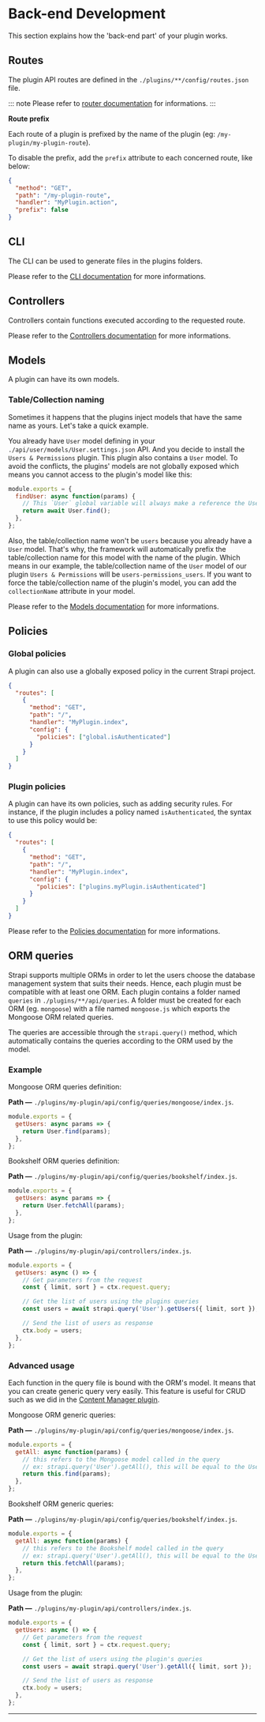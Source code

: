 # Back-end Development

This section explains how the 'back-end part' of your plugin works.

## Routes

The plugin API routes are defined in the `./plugins/**/config/routes.json` file.

::: note
Please refer to [router documentation](../guides/routing.md) for informations.
:::

**Route prefix**

Each route of a plugin is prefixed by the name of the plugin (eg: `/my-plugin/my-plugin-route`).

To disable the prefix, add the `prefix` attribute to each concerned route, like below:

```json
{
  "method": "GET",
  "path": "/my-plugin-route",
  "handler": "MyPlugin.action",
  "prefix": false
}
```

## CLI

The CLI can be used to generate files in the plugins folders.

Please refer to the [CLI documentation](../cli/CLI.md) for more informations.

## Controllers

Controllers contain functions executed according to the requested route.

Please refer to the [Controllers documentation](../guides/controllers.md) for more informations.

## Models

A plugin can have its own models.

### Table/Collection naming

Sometimes it happens that the plugins inject models that have the same name as yours. Let's take a quick example.

You already have `User` model defining in your `./api/user/models/User.settings.json` API. And you decide to install the `Users & Permissions` plugin. This plugin also contains a `User` model. To avoid the conflicts, the plugins' models are not globally exposed which means you cannot access to the plugin's model like this:

```js
module.exports = {
  findUser: async function(params) {
    // This `User` global variable will always make a reference the User model defining in your `./api/xxx/models/User.settings.json`.
    return await User.find();
  },
};
```

Also, the table/collection name won't be `users` because you already have a `User` model. That's why, the framework will automatically prefix the table/collection name for this model with the name of the plugin. Which means in our example, the table/collection name of the `User` model of our plugin `Users & Permissions` will be `users-permissions_users`. If you want to force the table/collection name of the plugin's model, you can add the `collectionName` attribute in your model.

Please refer to the [Models documentation](../guides/models.md) for more informations.

## Policies

### Global policies

A plugin can also use a globally exposed policy in the current Strapi project.

```json
{
  "routes": [
    {
      "method": "GET",
      "path": "/",
      "handler": "MyPlugin.index",
      "config": {
        "policies": ["global.isAuthenticated"]
      }
    }
  ]
}
```

### Plugin policies

A plugin can have its own policies, such as adding security rules. For instance, if the plugin includes a policy named `isAuthenticated`, the syntax to use this policy would be:

```json
{
  "routes": [
    {
      "method": "GET",
      "path": "/",
      "handler": "MyPlugin.index",
      "config": {
        "policies": ["plugins.myPlugin.isAuthenticated"]
      }
    }
  ]
}
```

Please refer to the [Policies documentation](../guides/policies.md) for more informations.

## ORM queries

Strapi supports multiple ORMs in order to let the users choose the database management system that suits their needs. Hence, each plugin must be compatible with at least one ORM. Each plugin contains a folder named `queries` in `./plugins/**/api/queries`. A folder must be created for each ORM (eg. `mongoose`) with a file named `mongoose.js` which exports the Mongoose ORM related queries.

The queries are accessible through the `strapi.query()` method, which automatically contains the queries according to the ORM used by the model.

### Example

Mongoose ORM queries definition:

**Path —** `./plugins/my-plugin/api/config/queries/mongoose/index.js`.

```js
module.exports = {
  getUsers: async params => {
    return User.find(params);
  },
};
```

Bookshelf ORM queries definition:

**Path —** `./plugins/my-plugin/api/config/queries/bookshelf/index.js`.

```js
module.exports = {
  getUsers: async params => {
    return User.fetchAll(params);
  },
};
```

Usage from the plugin:

**Path —** `./plugins/my-plugin/api/controllers/index.js`.

```js
module.exports = {
  getUsers: async () => {
    // Get parameters from the request
    const { limit, sort } = ctx.request.query;

    // Get the list of users using the plugins queries
    const users = await strapi.query('User').getUsers({ limit, sort });

    // Send the list of users as response
    ctx.body = users;
  },
};
```

### Advanced usage

Each function in the query file is bound with the ORM's model. It means that you can create generic query very easily. This feature is useful for CRUD such as we did in the [Content Manager plugin](https://github.com/strapi/strapi/tree/master/packages/strapi-plugin-content-manager/config/queries).

Mongoose ORM generic queries:

**Path —** `./plugins/my-plugin/api/config/queries/mongoose/index.js`.

```js
module.exports = {
  getAll: async function(params) {
    // this refers to the Mongoose model called in the query
    // ex: strapi.query('User').getAll(), this will be equal to the User Mongoose model.
    return this.find(params);
  },
};
```

Bookshelf ORM generic queries:

**Path —** `./plugins/my-plugin/api/config/queries/bookshelf/index.js`.

```js
module.exports = {
  getAll: async function(params) {
    // this refers to the Bookshelf model called in the query
    // ex: strapi.query('User').getAll(), this will be equal to the User Bookshelf model.
    return this.fetchAll(params);
  },
};
```

Usage from the plugin:

**Path —** `./plugins/my-plugin/api/controllers/index.js`.

```js
module.exports = {
  getUsers: async () => {
    // Get parameters from the request
    const { limit, sort } = ctx.request.query;

    // Get the list of users using the plugin's queries
    const users = await strapi.query('User').getAll({ limit, sort });

    // Send the list of users as response
    ctx.body = users;
  },
};
```

---
